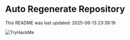 # Auto Regenerate Repository

This README was last updated: 2025-06-13 23:39:19

 ![TryHackMe](https://tryhackme.com/badge/533634)